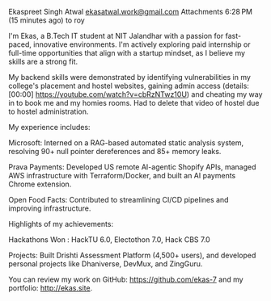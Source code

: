 
Ekaspreet Singh Atwal <ekasatwal.work@gmail.com>
Attachments
6:28 PM (15 minutes ago)
to roy

I'm Ekas, a B.Tech IT student at NIT Jalandhar  with a passion for fast-paced, innovative environments. I'm actively exploring paid internship or full-time opportunities that align with a startup mindset, as I believe my skills are a strong fit.

My backend skills were demonstrated by identifying vulnerabilities in my college's placement and hostel websites, gaining admin access (details: [00:00] https://youtube.com/watch?v=cbRzNTwz10U) and cheating my way in to book me and my homies rooms. Had to delete that video of hostel due to hostel administration.

 My experience includes:

Microsoft: Interned on a RAG-based automated static analysis system, resolving 90+ null pointer dereferences and 85+ memory leaks.

Prava Payments: Developed US remote AI-agentic Shopify APIs, managed AWS infrastructure with Terraform/Docker, and built an AI payments Chrome extension.

Open Food Facts: Contributed to streamlining CI/CD pipelines and improving infrastructure.

Highlights of my achievements:

Hackathons Won : HackTU 6.0, Electothon 7.0, Hack CBS 7.0

Projects: Built Drishti Assessment Platform (4,500+ users), and developed personal projects like Dhaniverse, DevMux, and ZingGuru.

You can review my work on GitHub: https://github.com/ekas-7 and my portfolio: http://ekas.site.

